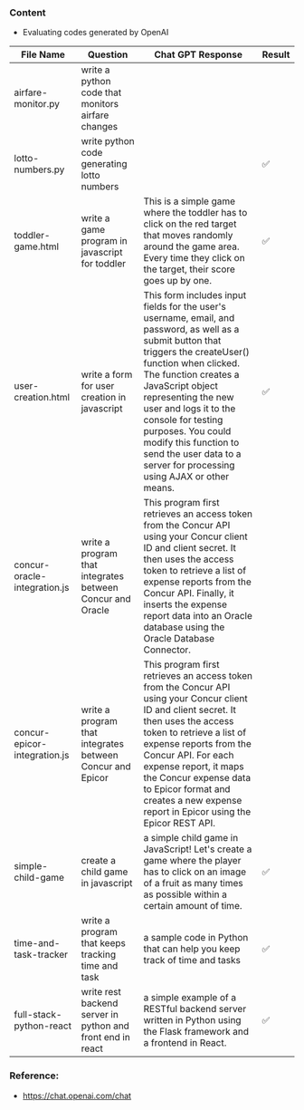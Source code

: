 ### Content
- Evaluating codes generated by OpenAI

| File Name | Question | Chat GPT Response | Result | 
|-------------------------|----------------------------------------------------------|----------------------------------------------------------|----|
| airfare-monitor.py | write a python code that monitors airfare changes | |          |
| lotto-numbers.py | write python code generating lotto numbers | |:white_check_mark:|
| toddler-game.html | write a game program in javascript for toddler | This is a simple game where the toddler has to click on the red target that moves randomly around the game area. Every time they click on the target, their score goes up by one. |:white_check_mark:|
| user-creation.html | write a form for user creation in javascript | This form includes input fields for the user's username, email, and password, as well as a submit button that triggers the createUser() function when clicked. The function creates a JavaScript object representing the new user and logs it to the console for testing purposes. You could modify this function to send the user data to a server for processing using AJAX or other means. | :white_check_mark: |
| concur-oracle-integration.js | write a program that integrates between Concur and Oracle | This program first retrieves an access token from the Concur API using your Concur client ID and client secret. It then uses the access token to retrieve a list of expense reports from the Concur API. Finally, it inserts the expense report data into an Oracle database using the Oracle Database Connector.
| concur-epicor-integration.js | write a program that integrates between Concur and Epicor | This program first retrieves an access token from the Concur API using your Concur client ID and client secret. It then uses the access token to retrieve a list of expense reports from the Concur API. For each expense report, it maps the Concur expense data to Epicor format and creates a new expense report in Epicor using the Epicor REST API. | |
| simple-child-game | create a child game in javascript | a simple child game in JavaScript! Let's create a game where the player has to click on an image of a fruit as many times as possible within a certain amount of time. | :white_check_mark:|
| time-and-task-tracker | write a program that keeps tracking time and task | a sample code in Python that can help you keep track of time and tasks | :white_check_mark:|
| full-stack-python-react | write rest backend server in python and front end in react | a simple example of a RESTful backend server written in Python using the Flask framework and a frontend in React. | :white_check_mark:|

### Reference:
- https://chat.openai.com/chat